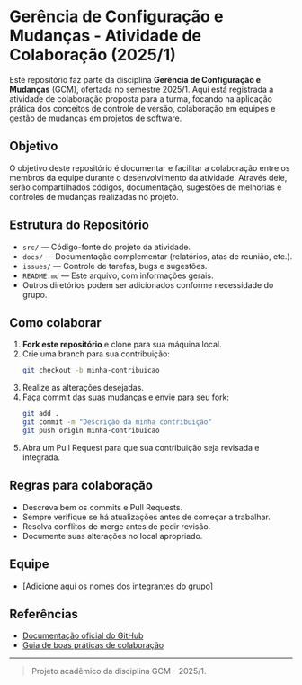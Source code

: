 # Gerência de Configuração e Mudanças - Atividade de Colaboração (2025/1)

Este repositório faz parte da disciplina **Gerência de Configuração e Mudanças** (GCM), ofertada no semestre 2025/1. Aqui está registrada a atividade de colaboração proposta para a turma, focando na aplicação prática dos conceitos de controle de versão, colaboração em equipes e gestão de mudanças em projetos de software.

## Objetivo

O objetivo deste repositório é documentar e facilitar a colaboração entre os membros da equipe durante o desenvolvimento da atividade. Através dele, serão compartilhados códigos, documentação, sugestões de melhorias e controles de mudanças realizadas no projeto.

## Estrutura do Repositório

- `src/` — Código-fonte do projeto da atividade.
- `docs/` — Documentação complementar (relatórios, atas de reunião, etc.).
- `issues/` — Controle de tarefas, bugs e sugestões.
- `README.md` — Este arquivo, com informações gerais.
- Outros diretórios podem ser adicionados conforme necessidade do grupo.

## Como colaborar

1. **Fork este repositório** e clone para sua máquina local.
2. Crie uma branch para sua contribuição:
   ```bash
   git checkout -b minha-contribuicao
   ```
3. Realize as alterações desejadas.
4. Faça commit das suas mudanças e envie para seu fork:
   ```bash
   git add .
   git commit -m "Descrição da minha contribuição"
   git push origin minha-contribuicao
   ```
5. Abra um Pull Request para que sua contribuição seja revisada e integrada.

## Regras para colaboração

- Descreva bem os commits e Pull Requests.
- Sempre verifique se há atualizações antes de começar a trabalhar.
- Resolva conflitos de merge antes de pedir revisão.
- Documente suas alterações no local apropriado.

## Equipe

- [Adicione aqui os nomes dos integrantes do grupo]

## Referências

- [Documentação oficial do GitHub](https://docs.github.com/pt)
- [Guia de boas práticas de colaboração](https://www.atlassian.com/br/git/tutorials/comparing-workflows)

---

> Projeto acadêmico da disciplina GCM - 2025/1.
